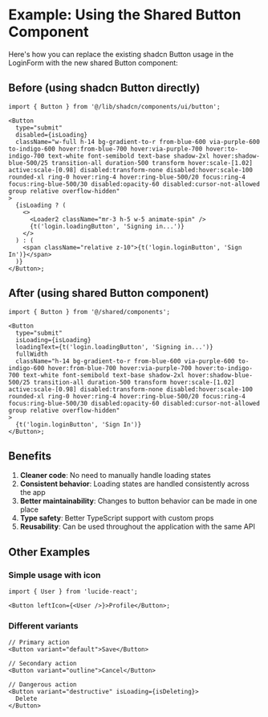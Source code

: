 # Example: Using the Shared Button Component

Here's how you can replace the existing shadcn Button usage in the LoginForm with the new shared Button component:

## Before (using shadcn Button directly)

```tsx
import { Button } from '@/lib/shadcn/components/ui/button';

<Button
  type="submit"
  disabled={isLoading}
  className="w-full h-14 bg-gradient-to-r from-blue-600 via-purple-600 to-indigo-600 hover:from-blue-700 hover:via-purple-700 hover:to-indigo-700 text-white font-semibold text-base shadow-2xl hover:shadow-blue-500/25 transition-all duration-500 transform hover:scale-[1.02] active:scale-[0.98] disabled:transform-none disabled:hover:scale-100 rounded-xl ring-0 hover:ring-4 hover:ring-blue-500/20 focus:ring-4 focus:ring-blue-500/30 disabled:opacity-60 disabled:cursor-not-allowed group relative overflow-hidden"
>
  {isLoading ? (
    <>
      <Loader2 className="mr-3 h-5 w-5 animate-spin" />
      {t('login.loadingButton', 'Signing in...')}
    </>
  ) : (
    <span className="relative z-10">{t('login.loginButton', 'Sign In')}</span>
  )}
</Button>;
```

## After (using shared Button component)

```tsx
import { Button } from '@/shared/components';

<Button
  type="submit"
  isLoading={isLoading}
  loadingText={t('login.loadingButton', 'Signing in...')}
  fullWidth
  className="h-14 bg-gradient-to-r from-blue-600 via-purple-600 to-indigo-600 hover:from-blue-700 hover:via-purple-700 hover:to-indigo-700 text-white font-semibold text-base shadow-2xl hover:shadow-blue-500/25 transition-all duration-500 transform hover:scale-[1.02] active:scale-[0.98] disabled:transform-none disabled:hover:scale-100 rounded-xl ring-0 hover:ring-4 hover:ring-blue-500/20 focus:ring-4 focus:ring-blue-500/30 disabled:opacity-60 disabled:cursor-not-allowed group relative overflow-hidden"
>
  {t('login.loginButton', 'Sign In')}
</Button>;
```

## Benefits

1. **Cleaner code**: No need to manually handle loading states
2. **Consistent behavior**: Loading states are handled consistently across the app
3. **Better maintainability**: Changes to button behavior can be made in one place
4. **Type safety**: Better TypeScript support with custom props
5. **Reusability**: Can be used throughout the application with the same API

## Other Examples

### Simple usage with icon

```tsx
import { User } from 'lucide-react';

<Button leftIcon={<User />}>Profile</Button>;
```

### Different variants

```tsx
// Primary action
<Button variant="default">Save</Button>

// Secondary action
<Button variant="outline">Cancel</Button>

// Dangerous action
<Button variant="destructive" isLoading={isDeleting}>
  Delete
</Button>
```
